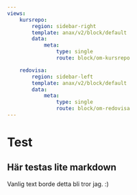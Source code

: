 ```yaml
---
views:
    kursrepo:
        region: sidebar-right
        template: anax/v2/block/default
        data:
            meta: 
                type: single
                route: block/om-kursrepo

    redovisa:
        region: sidebar-left
        template: anax/v2/block/default
        data:
            meta: 
                type: single
                route: block/om-redovisa
---
```

Test
============

Här testas lite markdown
-------------------------

Vanlig text borde detta bli tror jag. :) 